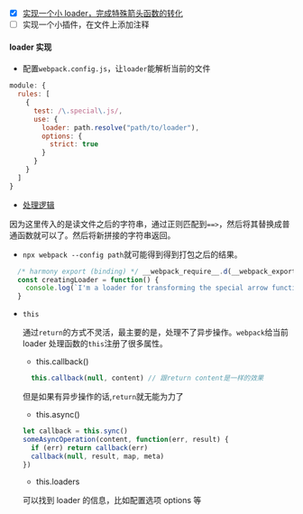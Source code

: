 - [x] [实现一个小 loader，完成特殊箭头函数的转化](./special-arrow-function-loader.js)
- [ ] 实现一个小插件，在文件上添加注释

#### loader 实现

- 配置`webpack.config.js`，让`loader`能解析当前的文件

```javascript
module: {
  rules: [
    {
      test: /\.special\.js/,
      use: {
        loader: path.resolve("path/to/loader"),
        options: {
          strict: true
        }
      }
    }
  ]
}
```

- [处理逻辑](./special-arrow-function-loader.js)

因为这里传入的是读文件之后的字符串，通过正则匹配到`==>`，然后将其替换成普通函数就可以了。然后将新拼接的字符串返回。

- `npx webpack --config path`就可能得到得到打包之后的结果。

```main.js
  /* harmony export (binding) */ __webpack_require__.d(__webpack_exports__, "creatingLoader", function() { return creatingLoader; });
  const creatingLoader = function() {
    console.log(`I'm a loader for transforming the special arrow function`)
  }
```

- `this`

  通过`return`的方式不灵活，最主要的是，处理不了异步操作。`webpack`给当前 loader 处理函数的`this`注册了很多属性。

  - this.callback()

  ```JavaScript
    this.callback(null, content) // 跟return content是一样的效果
  ```

  但是如果有异步操作的话,`return`就无能为力了

  - this.async()

  ```javascript
  let callback = this.sync()
  someAsyncOperation(content, function(err, result) {
    if (err) return callback(err)
    callback(null, result, map, meta)
  })
  ```

  - this.loaders

  可以找到 loader 的信息，比如配置选项 options 等

